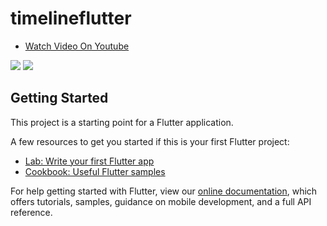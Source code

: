 # timelineflutter

- [Watch Video On Youtube](https://www.youtube.com/watch?v=w1MnZCzHOCA)

![](https://i.postimg.cc/pTsQfdN7/1-1.png)
![](https://i.postimg.cc/7hcgRQZn/2-1.png)

## Getting Started

This project is a starting point for a Flutter application.

A few resources to get you started if this is your first Flutter project:

- [Lab: Write your first Flutter app](https://flutter.dev/docs/get-started/codelab)
- [Cookbook: Useful Flutter samples](https://flutter.dev/docs/cookbook)

For help getting started with Flutter, view our
[online documentation](https://flutter.dev/docs), which offers tutorials,
samples, guidance on mobile development, and a full API reference.
